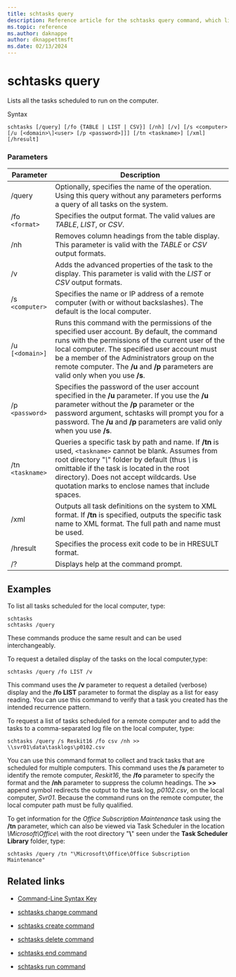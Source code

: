 ```yaml
---
title: schtasks query
description: Reference article for the schtasks query command, which lists all the tasks scheduled to run on the computer.
ms.topic: reference
ms.author: daknappe
author: dknappettmsft
ms.date: 02/13/2024
---
```


# schtasks query

Lists all the tasks scheduled to run on the computer.

Syntax

```
schtasks [/query] [/fo {TABLE | LIST | CSV}] [/nh] [/v] [/s <computer> [/u [<domain>\]<user> [/p <password>]]] [/tn <taskname>] [/xml] [/hresult]
```

### Parameters

| Parameter | Description |
|--|--|
| /query | Optionally, specifies the name of the operation. Using this query without any parameters performs a query of all tasks on the system. |
| /fo `<format>` | Specifies the output format. The valid values are *TABLE*, *LIST*, or *CSV*. |
| /nh | Removes column headings from the table display. This parameter is valid with the *TABLE* or *CSV* output formats. |
| /v | Adds the advanced properties of the task to the display. This parameter is valid with the *LIST* or *CSV* output formats. |
| /s `<computer>` | Specifies the name or IP address of a remote computer (with or without backslashes). The default is the local computer. |
| /u `[<domain>]` | Runs this command with the permissions of the specified user account. By default, the command runs with the permissions of the current user of the local computer. The specified user account must be a member of the Administrators group on the remote computer. The **/u** and **/p** parameters are valid only when you use **/s**. |
| /p `<password>` | Specifies the password of the user account specified in the **/u** parameter. If you use the **/u** parameter without the **/p** parameter or the password argument, schtasks will prompt you for a password. The **/u** and **/p** parameters are valid only when you use **/s**. |
| /tn `<taskname>`| Queries a specific task by path and name. If **/tn** is used, `<taskname>` cannot be blank. Assumes from root directory "*\\*" folder by default (thus *\\* is omittable if the task is located in the root directory). Does not accept wildcards. Use quotation marks to enclose names that include spaces. |
| /xml | Outputs all task definitions on the system to XML format. If **/tn** is specified, outputs the specific task name to XML format. The full path and name must be used. |
| /hresult | Specifies the process exit code to be in HRESULT format. |
| /? | Displays help at the command prompt. |

## Examples

To list all tasks scheduled for the local computer, type:

```
schtasks
schtasks /query
```

These commands produce the same result and can be used interchangeably.

To request a detailed display of the tasks on the local computer,type:

```
schtasks /query /fo LIST /v
```

This command uses the **/v** parameter to request a detailed (verbose) display and the **/fo LIST** parameter to format the display as a list for easy reading. You can use this command to verify that a task you created has the intended recurrence pattern.

To request a list of tasks scheduled for a remote computer and to add the tasks to a comma-separated log file on the local computer, type:

```
schtasks /query /s Reskit16 /fo csv /nh >> \\svr01\data\tasklogs\p0102.csv
```

You can use this command format to collect and track tasks that are scheduled for multiple computers. This command uses the **/s** parameter to identify the remote computer, *Reskit16*, the **/fo** parameter to specify the format and the **/nh** parameter to suppress the column headings. The **>>** append symbol redirects the output to the task log, *p0102.csv*, on the local computer, *Svr01*. Because the command runs on the remote computer, the local computer path must be fully qualified.

To get information for the *Office Subscription Maintenance* task using the **/tn** parameter, which can also be viewed via Task Scheduler in the location *\\Microsoft\\Office\\* with the root directory "**\\**" seen under the **Task Scheduler Library** folder, type:

```
schtasks /query /tn "\Microsoft\Office\Office Subscription Maintenance"
```

## Related links

- [Command-Line Syntax Key](command-line-syntax-key.md)

- [schtasks change command](schtasks-change.md)

- [schtasks create command](schtasks-create.md)

- [schtasks delete command](schtasks-delete.md)

- [schtasks end command](schtasks-end.md)

- [schtasks run command](schtasks-run.md)
